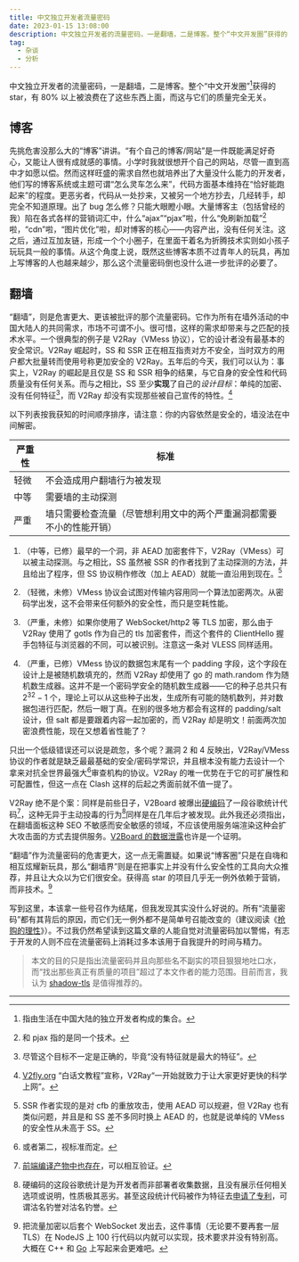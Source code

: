 ```yaml
---
title: 中文独立开发者流量密码
date: 2023-01-15 13:08:00
description: 中文独立开发者的流量密码，一是翻墙，二是博客。整个“中文开发圈”获得的 star，有 80% 以上被浪费在了这些东西上面，而这与它们的质量完全无关。
tag:
  - 杂谈
  - 分析
---
```


中文独立开发者的流量密码，一是翻墙，二是博客。整个“中文开发圈”[^1]获得的 star，有 80% 以上被浪费在了这些东西上面，而这与它们的质量完全无关。

## 博客

先挑危害没那么大的“博客”讲讲。“有个自己的博客/网站”是一件既能满足好奇心，又能让人很有成就感的事情。小学时我就很想开个自己的网站，尽管一直到高中才如愿以偿。然而这样旺盛的需求自然也就培养出了大量没什么能力的开发者，他们写的博客系统或主题可谓“怎么灵车怎么来”，代码方面基本维持在“恰好能跑起来”的程度。更恶劣者，代码从一处抄来，又被另一个地方抄去，几经转手，却完全不知道原理。出了 bug 怎么修？只能大眼瞪小眼。大量博客主（包括曾经的我）陷在各式各样的营销词汇中，什么“ajax”“pjax”啦，什么“免刷新加载”[^2]啦，“cdn”啦，“图片优化”啦，却对博客的核心——内容产出，没有任何关注。这之后，通过互加友链，形成一个个小圈子，在里面干着名为折腾技术实则如小孩子玩玩具一般的事情。从这个角度上说，既然这些博客本质不过青年人的玩具，再加上写博客的人也越来越少，那么这个流量密码倒也没什么进一步批评的必要了。

## 翻墙

“翻墙”，则是危害更大、更该被批评的那个流量密码。它作为所有在墙外活动的中国大陆人的共同需求，市场不可谓不小。很可惜，这样的需求却带来与之匹配的技术水平。一个很典型的例子是 V2Ray（VMess 协议），它的设计者没有最基本的安全常识。V2Ray 崛起时，SS 和 SSR 正在相互指责对方不安全，当时双方的用户都大批量转而使用号称更加安全的 V2Ray。五年后的今天，我们可以认为：事实上，V2Ray 的崛起是且仅是 SS 和 SSR 相争的结果，与它自身的安全性和代码质量没有任何关系。而与之相比，SS 至少**实现**了自己的*设计目标*：单纯的加密、没有任何特征[^3]，而 V2Ray 却没有实现那些被自己宣传的特性。[^4]

以下列表按我获知的时间顺序排序，请注意：你的内容依然是安全的，墙没法在中间解密。

| 严重性 | 标准                                                                 |
| ------ | -------------------------------------------------------------------- |
| 轻微   | 不会造成用户翻墙行为被发现                                           |
| 中等   | 需要墙的主动探测                                                     |
| 严重   | 墙只需要检查流量（尽管想利用文中的两个严重漏洞都需要不小的性能开销） |

1. （中等，已修）最早的一个洞，非 AEAD 加密套件下，V2Ray（VMess）可以被主动探测。与之相比，SS 虽然被 SSR 的作者找到了主动探测的方法，并且给出了程序，但 SS 协议稍作修改（加上 AEAD）就能一直沿用到现在。[^5]

2. （轻微，未修）VMess 协议会试图对传输内容用同一个算法加密两次。从密码学出发，这不会带来任何额外的安全性，而只是空耗性能。

3. （严重，未修）如果你使用了 WebSocket/http2 等 TLS 加密，那么由于 V2Ray 使用了 gotls 作为自己的 tls 加密套件，而这个套件的 ClientHello 握手包特征与浏览器的不同，可以被识别。注意这一条对 VLESS 同样适用。

4. （严重，已修）VMess 协议的数据包末尾有一个 padding 字段，这个字段在设计上是被随机数填充的，然而 V2Ray 却使用了 go 的 math.random 作为随机数生成器。这并不是一个密码学安全的随机数生成器——它的种子总共只有 $2^{32}-1$ 个，理论上可以从这些种子出发，生成所有可能的随机数列，并对数据包进行匹配，然后一眼丁真。在别的很多地方都会有这样的 padding/salt 设计，但 salt 都是要跟着内容一起加密的，而 V2Ray 却是明文！前面两次加密浪费性能，现在又想着省性能了？

只出一个低级错误还可以说是疏忽，多个呢？漏洞 2 和 4 反映出，V2Ray/VMess 协议的作者就是缺乏最最基础的安全/密码学常识，并且根本没有能力去设计一个拿来对抗全世界最强大[^6]审查机构的协议。V2Ray 的唯一优势在于它的可扩展性和可配置性，但这一点在 Clash 这样的后起之秀面前就不值一提了。

V2Ray 绝不是个案：同样是前些日子，V2Board 被爆出[硬编码](https://github.com/v2board/v2board/blob/08653fb2cd0a823f6c56999019917b7de071e2da/resources/views/admin.blade.php#L45)了一段谷歌统计代码[^7]，这种无异于主动投毒的行为[^8]同样是在几年后才被发现。此外我还必须指出，在翻墙面板这种 SEO 不敏感而安全敏感的领域，不应该使用服务端渲染这种会扩大攻击面的方式去提供服务。[V2Board 的数据泄露](https://t.me/XueXiNmsland/48290)也许是一个证明。

“翻墙”作为流量密码的危害更大，这一点无需置疑。如果说“博客圈”只是在自嗨和相互炫耀新玩具，那么“翻墙界”则是在把事实上并没有什么安全性的工具向大众推荐，并且让大众以为它们很安全。获得高 star 的项目几乎无一例外依赖于营销，而非技术。[^9]

写到这里，本该拿一些号召作为结尾，但我发现其实没什么好说的。所有“流量密码”都有其背后的原因，而它们无一例外都不是简单号召能改变的（建议阅读《[抢购的理性](/posts/panicPurchasing/)》）。不过我仍然希望读到这篇文章的人能自觉对流量密码加以警惕，有志于开发的人则不应在流量密码上消耗过多本该用于自我提升的时间与精力。

> 本文的目的只是指出流量密码并且向那些名不副实的项目狠狠地吐口水，而“找出那些真正有质量的项目”超过了本文作者的能力范围。目前而言，我认为 [shadow-tls](https://github.com/ihciah/shadow-tls) 是值得推荐的。

---

[^1]: 指由生活在中国大陆的独立开发者构成的集合。
[^2]: 和 pjax 指的是同一个技术。
[^3]: 尽管这个目标不一定是正确的，毕竟“没有特征就是最大的特征”。
[^4]: [V2fly.org](https://guide.v2fly.org/#%E5%B8%B8%E8%A7%81%E9%97%AE%E9%A2%98-q-a) “白话文教程”宣称，V2Ray“一开始就致力于让大家更好更快的科学上网”。
[^5]: SSR 作者实现的是对 cfb 的重放攻击，使用 AEAD 可以规避，但 V2Ray 也有类似问题，并且是和 SS 差不多同时换上 AEAD 的，也就是说单纯的 VMess 的安全性从未高于 SS。
[^6]: 或者第二，视标准而定。
[^7]: [前端编译产物中也存在](https://github.com/v2board/v2board-admin/blob/50b6058bf67fa9cea13f8a6cb9d0cd8d3c30a42b/index.html#L9)，可以相互验证。
[^8]: 硬编码的这段谷歌统计是为开发者而非部署者收集数据，且没有展示任何相关选项或说明，性质极其恶劣。甚至这段统计代码被作为特征去[申请了专利](https://patents.google.com/patent/CN113505323A/zh)，可谓沽名钓誉对沽名钓誉。
[^9]: 把流量加密以后套个 WebSocket 发出去，这件事情（无论要不要再套一层 TLS）在 NodeJS 上 100 行代码以内就可以实现，技术要求并没有特别高。大概在 C++ 和 [Go](https://github.com/v2fly/v2ray-core) 上写起来会更难吧。
